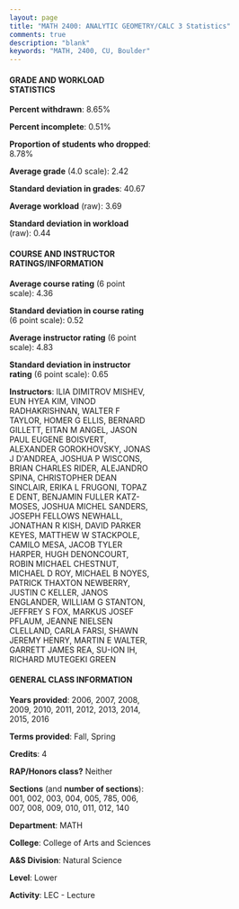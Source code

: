 ```yaml
---
layout: page
title: "MATH 2400: ANALYTIC GEOMETRY/CALC 3 Statistics"
comments: true
description: "blank"
keywords: "MATH, 2400, CU, Boulder"
--- 
```

<head>
<script src="https://ajax.googleapis.com/ajax/libs/jquery/2.1.3/jquery.min.js"></script>
<script src="https://dl.dropboxusercontent.com/s/pc42nxpaw1ea4o9/highcharts.js?dl=0"></script>
<!-- <script src="../assets/js/highcharts.js"></script> -->
<style type="text/css">@font-face {
	font-family: "Bebas Neue";
	src: url(https://www.filehosting.org/file/details/544349/BebasNeue%20Regular.otf) format("opentype");
	}
	h1.Bebas { 
		font-family: "Bebas Neue", Verdana, Tahoma;
	}
</style>
</head>
<body>
	<div id="container" style="float: right; width: 45%; height: 88%; margin-left: 2.5%; margin-right: 2.5%;"></div>
	<script language="JavaScript">
		$(document).ready(function() {
		var chart = {type: 'column'};
		var title = {text: 'Grade Distribution'};
		var xAxis = {categories: ['A','B','C','D','F'],crosshair: true};
		var yAxis = {min: 0,title: {text: 'Percentage'}};
		var tooltip = {headerFormat: '<center><b><span style="font-size:20px">{point.key}</span></b></center>',
		               pointFormat: '<td style="padding:0"><b>{point.y:.1f}%</b></td>',
		               footerFormat: '</table>',shared: true,useHTML: true};
		var plotOptions = {column: {pointPadding: 0.0,borderWidth: 0}};  
		var credits = {enabled: false};var series= [{name: 'Percent',data: [23.37,30.41,25.26,9.34,11.62,]}];
		var json = {};
		json.chart = chart;
		json.title = title;
		json.tooltip = tooltip;
		json.xAxis = xAxis;
		json.yAxis = yAxis;  
		json.series = series;
		json.plotOptions = plotOptions;  
		json.credits = credits;
		$('#container').highcharts(json);
	});
	</script>
</body>
			   
#### GRADE AND WORKLOAD STATISTICS

**Percent withdrawn**: 8.65%

**Percent incomplete**: 0.51%

**Proportion of students who dropped**: 8.78%

**Average grade** (4.0 scale): 2.42

**Standard deviation in grades**: 40.67

**Average workload** (raw): 3.69

**Standard deviation in workload** (raw): 0.44

#### COURSE AND INSTRUCTOR RATINGS/INFORMATION

**Average course rating** (6 point scale): 4.36

**Standard deviation in course rating** (6 point scale): 0.52

**Average instructor rating** (6 point scale): 4.83

**Standard deviation in instructor rating** (6 point scale): 0.65

**Instructors**: ILIA DIMITROV MISHEV, EUN HYEA KIM, VINOD RADHAKRISHNAN, WALTER F TAYLOR, HOMER G ELLIS, BERNARD GILLETT, EITAN M ANGEL, JASON PAUL EUGENE BOISVERT, ALEXANDER GOROKHOVSKY, JONAS J D'ANDREA, JOSHUA P WISCONS, BRIAN CHARLES RIDER, ALEJANDRO SPINA, CHRISTOPHER DEAN SINCLAIR, ERIKA L FRUGONI, TOPAZ E DENT, BENJAMIN FULLER KATZ-MOSES, JOSHUA MICHEL SANDERS, JOSEPH FELLOWS NEWHALL, JONATHAN R KISH, DAVID PARKER KEYES, MATTHEW W STACKPOLE, CAMILO MESA, JACOB TYLER HARPER, HUGH DENONCOURT, ROBIN MICHAEL CHESTNUT, MICHAEL D ROY, MICHAEL B NOYES, PATRICK THAXTON NEWBERRY, JUSTIN C KELLER, JANOS ENGLANDER, WILLIAM G STANTON, JEFFREY S FOX, MARKUS JOSEF PFLAUM, JEANNE NIELSEN CLELLAND, CARLA FARSI, SHAWN JEREMY HENRY, MARTIN E WALTER, GARRETT JAMES REA, SU-ION IH, RICHARD MUTEGEKI GREEN

#### GENERAL CLASS INFORMATION

**Years provided**: 2006, 2007, 2008, 2009, 2010, 2011, 2012, 2013, 2014, 2015, 2016

**Terms provided**: Fall, Spring

**Credits**: 4

**RAP/Honors class?** Neither

**Sections** (and **number of sections**): 001, 002, 003, 004, 005, 785, 006, 007, 008, 009, 010, 011, 012, 140

**Department**: MATH

**College**: College of Arts and Sciences

**A&S Division**: Natural Science

**Level**: Lower

**Activity**: LEC - Lecture